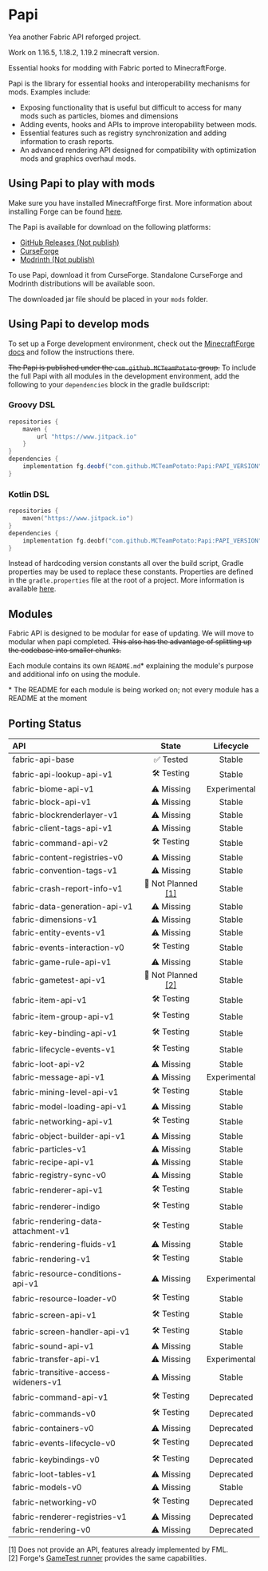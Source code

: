 # Papi
Yea another Fabric API reforged project. 

Work on 1.16.5, 1.18.2, 1.19.2 minecraft version.

Essential hooks for modding with Fabric ported to MinecraftForge.

Papi is the library for essential hooks and interoperability mechanisms for mods. Examples include:

- Exposing functionality that is useful but difficult to access for many mods such as particles, biomes and dimensions
- Adding events, hooks and APIs to improve interopability between mods.
- Essential features such as registry synchronization and adding information to crash reports.
- An advanced rendering API designed for compatibility with optimization mods and graphics overhaul mods.

## Using Papi to play with mods

Make sure you have installed MinecraftForge first. More information about installing Forge can be
found [here](https://github.com/minecraftforge/minecraftforge/#installing-forge).

The Papi is available for download on the following platforms:
- [GitHub Releases (Not publish)](https://github.com/MCTeamPotato/Papi/releases)
- [CurseForge](https://www.curseforge.com/minecraft/mc-mods/papi-project)
- [Modrinth (Not publish)](https://modrinth.com/mod/papi-project)

To use Papi, download it from CurseForge.
Standalone CurseForge and Modrinth distributions will be available soon.

The downloaded jar file should be placed in your `mods` folder.

## Using Papi to develop mods

To set up a Forge development environment, check out
the [MinecraftForge docs](https://docs.minecraftforge.net/en/latest/gettingstarted) and follow the instructions there.

~~The Papi is published under the `com.github.MCTeamPotato` group.~~ To include the full Papi
with all modules in the development environment, add the following to your `dependencies` block in the gradle
buildscript:

### Groovy DSL

```groovy
repositories {
    maven {
        url "https://www.jitpack.io"
    }
}
dependencies {
    implementation fg.deobf("com.github.MCTeamPotato:Papi:PAPI_VERSION")
}
```

### Kotlin DSL

```kotlin
repositories {
    maven("https://www.jitpack.io")
}
dependencies {
    implementation fg.deobf("com.github.MCTeamPotato:Papi:PAPI_VERSION")
}
```

<!--Linked to gradle documentation on properties-->
Instead of hardcoding version constants all over the build script, Gradle properties may be used to replace these
constants. Properties are defined in the `gradle.properties` file at the root of a project. More information is
available [here](https://docs.gradle.org/current/userguide/organizing_gradle_projects.html#declare_properties_in_gradle_properties_file).

## Modules

Fabric API is designed to be modular for ease of updating. We will move to modular when papi completed. ~~This also has the advantage of splitting up the codebase into
smaller chunks.~~

Each module contains its own `README.md`* explaining the module's purpose and additional info on using the module.

\* The README for each module is being worked on; not every module has a README at the moment

## Porting Status
| API                                  |          State           |  Lifecycle   |
|:-------------------------------------|:------------------------:|:------------:|
| fabric-api-base                      |         ✅ Tested         |    Stable    |
| fabric-api-lookup-api-v1             |       🛠️ Testing        |    Stable    |
| fabric-biome-api-v1                  |        ⚠️ Missing        | Experimental |
| fabric-block-api-v1                  |        ⚠️ Missing        |    Stable    |
| fabric-blockrenderlayer-v1           |        ⚠️ Missing        |    Stable    |
| fabric-client-tags-api-v1            |        ⚠️ Missing        |    Stable    |
| fabric-command-api-v2                |       🛠️ Testing        |    Stable    |
| fabric-content-registries-v0         |        ⚠️ Missing        |    Stable    |
| fabric-convention-tags-v1            |        ⚠️ Missing        |    Stable    |
| fabric-crash-report-info-v1          | 🚧 Not Planned [[1]](#1) |    Stable    |
| fabric-data-generation-api-v1        |        ⚠️ Missing        |    Stable    |
| fabric-dimensions-v1                 |        ⚠️ Missing        |    Stable    |
| fabric-entity-events-v1              |        ⚠️ Missing        |    Stable    |
| fabric-events-interaction-v0         |       🛠️ Testing        |    Stable    |
| fabric-game-rule-api-v1              |        ⚠️ Missing        |    Stable    |
| fabric-gametest-api-v1               | 🚧 Not Planned [[2]](#2) |    Stable    |
| fabric-item-api-v1                   |       🛠️ Testing        |    Stable    |
| fabric-item-group-api-v1             |       🛠️ Testing        |    Stable    |
| fabric-key-binding-api-v1            |       🛠️ Testing        |    Stable    |
| fabric-lifecycle-events-v1           |       🛠️ Testing        |    Stable    |
| fabric-loot-api-v2                   |        ⚠️ Missing        |    Stable    |
| fabric-message-api-v1                |        ⚠️ Missing        | Experimental |
| fabric-mining-level-api-v1           |       🛠️ Testing        |    Stable    |
| fabric-model-loading-api-v1          |        ⚠️ Missing        |    Stable    |
| fabric-networking-api-v1             |       🛠️ Testing        |    Stable    |
| fabric-object-builder-api-v1         |        ⚠️ Missing        |    Stable    |
| fabric-particles-v1                  |        ⚠️ Missing        |    Stable    |
| fabric-recipe-api-v1                 |        ⚠️ Missing        |    Stable    |
| fabric-registry-sync-v0              |        ⚠️ Missing        |    Stable    |
| fabric-renderer-api-v1               |       🛠️ Testing        |    Stable    |
| fabric-renderer-indigo               |       🛠️ Testing        |    Stable    |
| fabric-rendering-data-attachment-v1  |       🛠️ Testing        |    Stable    |
| fabric-rendering-fluids-v1           |        ⚠️ Missing        |    Stable    |
| fabric-rendering-v1                  |       🛠️ Testing        |    Stable    |
| fabric-resource-conditions-api-v1    |        ⚠️ Missing        | Experimental |
| fabric-resource-loader-v0            |       🛠️ Testing        |    Stable    |
| fabric-screen-api-v1                 |       🛠️ Testing        |    Stable    |
| fabric-screen-handler-api-v1         |       🛠️ Testing        |    Stable    |
| fabric-sound-api-v1                  |        ⚠️ Missing        |    Stable    |
| fabric-transfer-api-v1               |        ⚠️ Missing        | Experimental |
| fabric-transitive-access-wideners-v1 |        ⚠️ Missing        |    Stable    |
| fabric-command-api-v1                |       🛠️ Testing        |  Deprecated  |
| fabric-commands-v0                   |       🛠️ Testing        |  Deprecated  |
| fabric-containers-v0                 |        ⚠️ Missing        |  Deprecated  |
| fabric-events-lifecycle-v0           |       🛠️ Testing        |  Deprecated  |
| fabric-keybindings-v0                |       🛠️ Testing        |  Deprecated  |
| fabric-loot-tables-v1                |        ⚠️ Missing        |  Deprecated  |
| fabric-models-v0                     |        ⚠️ Missing        |    Stable    |
| fabric-networking-v0                 |       🛠️ Testing        |  Deprecated  |
| fabric-renderer-registries-v1        |        ⚠️ Missing        |  Deprecated  |
| fabric-rendering-v0                  |        ⚠️ Missing        |  Deprecated  |

<a id="1">[1]</a> Does not provide an API, features already implemented by FML.<br>
<a id="2">[2]</a> Forge's <a href="https://forge.gemwire.uk/wiki/Game_Tests">GameTest runner</a> provides the same capabilities.